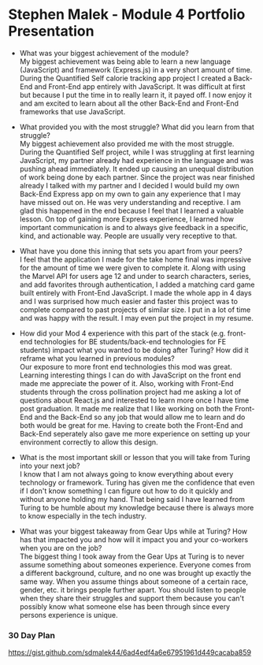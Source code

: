 # Stephen Malek - Module 4 Portfolio Presentation

* What was your biggest achievement of the module?  
My biggest achievement was being able to learn a new language (JavaScript) and framework (Express.js) in a very short amount of time. During the Quantified Self calorie tracking app project I created a Back-End and Front-End app entirely with JavaScript. It was difficult at first but because I put the time in to really learn it, it payed off. I now enjoy it and am excited to learn about all the other Back-End and Front-End frameworks that use JavaScript. 


* What provided you with the most struggle? What did you learn from that struggle?  
My biggest achievement also provided me with the most struggle. During the Quantified Self project, while I was struggling at first learning JavaScript, my partner already had experience in the language and was pushing ahead immediately. It ended up causing an unequal distribution of work being done by each partner. Since the project was near finished already I talked with my partner and I decided I would build my own Back-End Express app on my own to gain any experience that I may have missed out on. He was very understanding and receptive. I am glad this happened in the end because I feel that I learned a valuable lesson. On top of gaining more Express experience, I learned how important communication is and to always give feedback in a specific, kind, and actionable way. People are usually very receptive to that.

* What have you done this inning that sets you apart from your peers?  
I feel that the application I made for the take home final was impressive for the amount of time we were given to complete it. Along with using the Marvel API for users age 12 and under to search characters, series, and add favorites through authentication, I added a matching card game built entirely with Front-End JavaScript. I made the whole app in 4 days and I was surprised how much easier and faster this project was to complete compared to past projects of similar size. I put in a lot of time and was happy with the result. I may even put the project in my resume.  

* How did your Mod 4 experience with this part of the stack (e.g. front-end technologies for BE students/back-end technologies for FE students) impact what you wanted to be doing after Turing? How did it reframe what you learned in previous modules?  
Our exposure to more front end technologies this mod was great. Learning interesting things I can do with JavaScript on the front end made me appreciate the power of it. Also, working with Front-End students through the cross pollination project had me asking a lot of questions about React.js and interested to learn more once I have time post graduation. It made me realize that I like working on both the Front-End and the Back-End so any job that would allow me to learn and do both would be great for me. Having to create both the Front-End and Back-End seperately also gave me more experience on setting up your environment correctly to allow this design. 

* What is the most important skill or lesson that you will take from Turing into your next job?  
I know that I am not always going to know everything about every technology or framework. Turing has given me the confidence that even if I don't know something I can figure out how to do it quickly and without anyone holding my hand. That being said I have learned from Turing to be humble about my knowledge because there is always more to know especially in the tech industry.  

* What was your biggest takeaway from Gear Ups while at Turing? How has that impacted you and how will it impact you and your co-workers when you are on the job?  
The biggest thing I took away from the Gear Ups at Turing is to never assume something about someones experience. Everyone comes from a different background, culture, and no one was brought up exactly the same way. When you assume things about someone of a certain race, gender, etc. it brings people further apart. You should listen to people when they share their struggles and support them because you can't possibly know what someone else has been through since every persons experience is unique.


### 30 Day Plan  
https://gist.github.com/sdmalek44/6ad4edf4a6e67951961d449cacaba859
